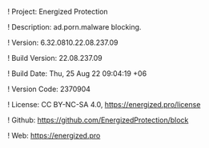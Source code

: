! Project: Energized Protection

! Description: ad.porn.malware blocking.

! Version: 6.32.0810.22.08.237.09

! Build Version: 22.08.237.09

! Build Date: Thu, 25 Aug 22 09:04:19 +06

! Version Code: 2370904

! License: CC BY-NC-SA 4.0, https://energized.pro/license

! Github: https://github.com/EnergizedProtection/block

! Web: https://energized.pro
